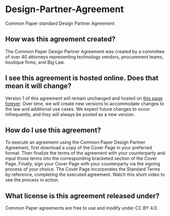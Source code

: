 # Design-Partner-Agreement

Common Paper standard Design Partner Agreement

## How was this agreement created?

The Common Paper Design Partner Agreement was created by a committee of over 40 attorneys representing technology vendors, procurement teams, boutique firms, and Big Law.

## I see this agreement is hosted online. Does that mean it will change?

Version 1 of this agreement will remain unchanged and hosted on <a href="https://commonpaper.com/standards/design-partner-agreement/1.0">this page forever</a>. Over time, we will create new versions to accommodate changes to the law and additional use cases. We expect future changes to occur infrequently, and they will always be posted as a new version.

## How do I use this agreement?

To execute an agreement using the Common Paper Design Partner Agreement, first download a copy of the Cover Page in your preferred format. Then finalize the terms of the agreement with your counterparty and input those terms into the corresponding bracketed section of the Cover Page. Finally, sign your Cover Page with your counterparty via the signing process of your choice. The Cover Page incorporates the Standard Terms by reference, completing the executed agreement. Watch this short video to see the process in action.

## What license is this agreement released under?

Common Paper agreements are free to use and modify under CC BY 4.0.
